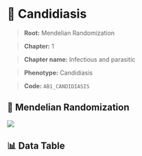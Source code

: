 # 🧪 Candidiasis

> **Root:** Mendelian Randomization

> **Chapter:** 1  

> **Chapter name:** Infectious and parasitic

> **Phenotype:** Candidiasis  

> **Code:** `AB1_CANDIDIASIS`

## 🧬 Mendelian Randomization  

<img src="/MR/Figures/Forward/AB1_CANDIDIASIS.png"/>

## 📊 Data Table

<CsvTableMRF src="/public/MR/Data/Forward/AB1_CANDIDIASIS.csv"/>
